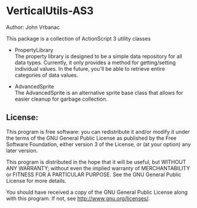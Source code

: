 VerticalUtils-AS3
=================
Author: John Vrbanac

This package is a collection of ActionScript 3 utility classes

 - PropertyLibrary <br />
 The property library is designed to be a simple data repository
 for all data types. Currently, it only provides a method for
 getting/setting individual values. In the future, you'll be
 able to retrieve entire categories of data values.
 
 - AdvancedSprite <br />
 The AdvancedSprite is an alternative sprite base class that 
 allows for easier cleanup for garbage collection.


License:
--------

This program is free software: you can redistribute it and/or modify
it under the terms of the GNU General Public License as published by
the Free Software Foundation, either version 3 of the License, or
(at your option) any later version.

This program is distributed in the hope that it will be useful,
but WITHOUT ANY WARRANTY; without even the implied warranty of
MERCHANTABILITY or FITNESS FOR A PARTICULAR PURPOSE.  See the
GNU General Public License for more details.

You should have received a copy of the GNU General Public License
along with this program.  If not, see <http://www.gnu.org/licenses/>.
